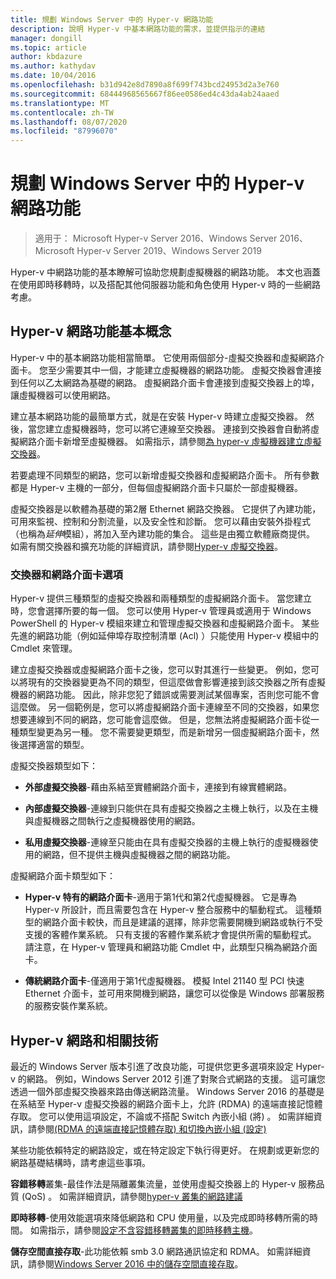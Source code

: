 ```yaml
---
title: 規劃 Windows Server 中的 Hyper-v 網路功能
description: 說明 Hyper-v 中基本網路功能的需求，並提供指示的連結
manager: dongill
ms.topic: article
author: kbdazure
ms.author: kathydav
ms.date: 10/04/2016
ms.openlocfilehash: b31d942e8d7890a8f699f743bcd24953d2a3e760
ms.sourcegitcommit: 68444968565667f86ee0586ed4c43da4ab24aaed
ms.translationtype: MT
ms.contentlocale: zh-TW
ms.lasthandoff: 08/07/2020
ms.locfileid: "87996070"
---
```

# <a name="plan-for-hyper-v-networking-in-windows-server"></a>規劃 Windows Server 中的 Hyper-v 網路功能

>適用于： Microsoft Hyper-v Server 2016、Windows Server 2016、Microsoft Hyper-v Server 2019、Windows Server 2019

Hyper-v 中網路功能的基本瞭解可協助您規劃虛擬機器的網路功能。 本文也涵蓋在使用即時移轉時，以及搭配其他伺服器功能和角色使用 Hyper-v 時的一些網路考慮。

## <a name="hyper-v-networking-basics"></a>Hyper-v 網路功能基本概念
Hyper-v 中的基本網路功能相當簡單。 它使用兩個部分-虛擬交換器和虛擬網路介面卡。 您至少需要其中一個，才能建立虛擬機器的網路功能。 虛擬交換器會連接到任何以乙太網路為基礎的網路。 虛擬網路介面卡會連接到虛擬交換器上的埠，讓虛擬機器可以使用網路。

建立基本網路功能的最簡單方式，就是在安裝 Hyper-v 時建立虛擬交換器。 然後，當您建立虛擬機器時，您可以將它連線至交換器。 連接到交換器會自動將虛擬網路介面卡新增至虛擬機器。 如需指示，請參閱[為 hyper-v 虛擬機器建立虛擬交換器](../get-started/Create-a-virtual-switch-for-Hyper-V-virtual-machines.md)。

若要處理不同類型的網路，您可以新增虛擬交換器和虛擬網路介面卡。 所有參數都是 Hyper-v 主機的一部分，但每個虛擬網路介面卡只屬於一部虛擬機器。

虛擬交換器是以軟體為基礎的第2層 Ethernet 網路交換器。 它提供了內建功能，可用來監視、控制和分割流量，以及安全性和診斷。  您可以藉由安裝外掛程式（也稱為*延伸*模組），將加入至內建功能的集合。 這些是由獨立軟體廠商提供。 如需有關交換器和擴充功能的詳細資訊，請參閱[Hyper-v 虛擬交換器](../../hyper-v-virtual-switch/Hyper-V-Virtual-Switch.md)。

### <a name="switch-and-network-adapter-choices"></a>交換器和網路介面卡選項
Hyper-v 提供三種類型的虛擬交換器和兩種類型的虛擬網路介面卡。 當您建立時，您會選擇所要的每一個。 您可以使用 Hyper-v 管理員或適用于 Windows PowerShell 的 Hyper-v 模組來建立和管理虛擬交換器和虛擬網路介面卡。 某些先進的網路功能（例如延伸埠存取控制清單 (Acl) ）只能使用 Hyper-v 模組中的 Cmdlet 來管理。

建立虛擬交換器或虛擬網路介面卡之後，您可以對其進行一些變更。 例如，您可以將現有的交換器變更為不同的類型，但這麼做會影響連接到該交換器之所有虛擬機器的網路功能。  因此，除非您犯了錯誤或需要測試某個專案，否則您可能不會這麼做。 另一個範例是，您可以將虛擬網路介面卡連線至不同的交換器，如果您想要連線到不同的網路，您可能會這麼做。 但是，您無法將虛擬網路介面卡從一種類型變更為另一種。 您不需要變更類型，而是新增另一個虛擬網路介面卡，然後選擇適當的類型。

虛擬交換器類型如下：

-   **外部虛擬交換器**-藉由系結至實體網路介面卡，連接到有線實體網路。

-   **內部虛擬交換器**-連線到只能供在具有虛擬交換器之主機上執行，以及在主機與虛擬機器之間執行之虛擬機器使用的網路。

-   **私用虛擬交換器**-連線至只能由在具有虛擬交換器的主機上執行的虛擬機器使用的網路，但不提供主機與虛擬機器之間的網路功能。

虛擬網路介面卡類型如下：

-   **Hyper-v 特有的網路介面卡**-適用于第1代和第2代虛擬機器。 它是專為 Hyper-v 所設計，而且需要包含在 Hyper-v 整合服務中的驅動程式。 這種類型的網路介面卡較快，而且是建議的選擇，除非您需要開機到網路或執行不受支援的客體作業系統。 只有支援的客體作業系統才會提供所需的驅動程式。 請注意，在 Hyper-v 管理員和網路功能 Cmdlet 中，此類型只稱為網路介面卡。

-   **傳統網路介面卡**-僅適用于第1代虛擬機器。 模擬 Intel 21140 型 PCI 快速 Ethernet 介面卡，並可用來開機到網路，讓您可以從像是 Windows 部署服務的服務安裝作業系統。

## <a name="hyper-v-networking-and-related-technologies"></a>Hyper-v 網路和相關技術
最近的 Windows Server 版本引進了改良功能，可提供您更多選項來設定 Hyper-v 的網路。 例如，Windows Server 2012 引進了對聚合式網路的支援。 這可讓您透過一個外部虛擬交換器來路由傳送網路流量。 Windows Server 2016 的基礎是在系結至 Hyper-v 虛擬交換器的網路介面卡上，允許 (RDMA) 的遠端直接記憶體存取。 您可以使用這項設定，不論或不搭配 Switch 內嵌小組 (將) 。 如需詳細資訊，請參閱[&#40;RDMA 的遠端直接記憶體存取&#41; 和切換內嵌小組 &#40;設定&#41;](../../hyper-v-virtual-switch/RDMA-and-Switch-Embedded-Teaming.md)

某些功能依賴特定的網路設定，或在特定設定下執行得更好。 在規劃或更新您的網路基礎結構時，請考慮這些事項。

**容錯移轉**叢集-最佳作法是隔離叢集流量，並使用虛擬交換器上的 Hyper-v 服務品質 (QoS) 。 如需詳細資訊，請參閱[hyper-v 叢集的網路建議](/previous-versions/windows/it-pro/windows-server-2012-R2-and-2012/dn550728(v=ws.11))

**即時移轉**-使用效能選項來降低網路和 CPU 使用量，以及完成即時移轉所需的時間。 如需指示，請參閱[設定不含容錯移轉叢集的即時移轉主機](../deploy/set-up-hosts-for-live-migration-without-failover-clustering.md)。

**儲存空間直接存取**-此功能依賴 smb 3.0 網路通訊協定和 RDMA。 如需詳細資訊，請參閱[Windows Server 2016 中的儲存空間直接存取](../../../storage/storage-spaces/storage-spaces-direct-overview.md)。